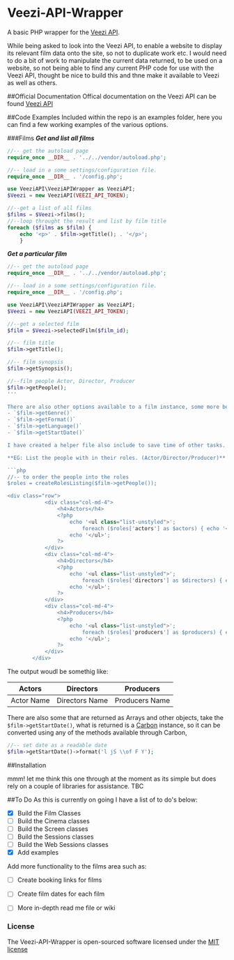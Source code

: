 # Veezi-API-Wrapper
A basic PHP wrapper for the [Veezi API](http://api.us.veezi.com/Help). 

While being asked to look into the Veezi API,  to enable a website to display its relevant film data onto the site, so not to duplicate work etc. I would need to do a bit of work to manipulate the current data returned, to be used on a website, so not being able to find any current PHP code for use with the Veezi API, thought be nice to build this and thne make it available to Veezi as well as others. 

##Official Documentation
Offical documentation on the Veezi API can be found [Veezi API](http://api.us.veezi.com/Help)

##Code Examples
Included within the repo is an examples folder, here you can find a few working examples of the various options.

###Films
***Get and list all films***

```php
//-- get the autoload page
require_once __DIR__ . '../../vendor/autoload.php';

//-- load in a some settings/configuration file.
require_once __DIR__ . '/config.php';

use VeeziAPI\VeeziAPIWrapper as VeeziAPI;
$Veezi = new VeeziAPI(VEEZI_API_TOKEN);

//--get a list of all films
$films = $Veezi->films();
//--loop throught the result and list by film title
foreach ($films as $film) {
    echo '<p>' . $film->getTitle(); . '</p>';
    }
```

***Get a particular film***

```php
//-- get the autoload page
require_once __DIR__ . '../../vendor/autoload.php';

//-- load in a some settings/configuration file.
require_once __DIR__ . '/config.php';

use VeeziAPI\VeeziAPIWrapper as VeeziAPI;
$Veezi = new VeeziAPI(VEEZI_API_TOKEN);

//--get a selected film
$film = $Veezi->selectedFilm($film_id);

//-- film title
$film->getTitle();

//-- film synopsis
$film->getSynopsis();

//--film people Actor, Director, Producer
$film->getPeople();
'''

There are also other options available to a film instance, some more below.
- `$film->getGenre()`
- `$film->getFormat()`
- `$film->getLanguage()`
- `$film->getStartDate()`

I have created a helper file also include to save time of other tasks.

**EG: List the people with in their roles. (Actor/Director/Producer)**

```php
//-- to order the people into the roles 
$roles = createRolesListing($film->getPeople());

<div class="row">
            <div class="col-md-4">
                <h4>Actors</h4>
                <?php
                    echo '<ul class="list-unstyled">';
                        foreach ($roles['actors'] as $actors) { echo '<li>' . $actors . '</li>';}
                    echo '</ul>';
                ?>
            </div>
            <div class="col-md-4">
                <h4>Directors</h4>
                <?php
                    echo '<ul class="list-unstyled">';
                        foreach ($roles['directors'] as $directors) { echo '<li>' . $directors . '</li>';}
                    echo '</ul>';
                ?>
            </div>
            <div class="col-md-4">
                <h4>Producers</h4>
                <?php
                    echo '<ul class="list-unstyled">';
                        foreach ($roles['producers'] as $producers) { echo '<li>' . $producers . '</li>';}
                    echo '</ul>';
                ?>
            </div>
        </div>
```

The output woudl be somethig like:

Actors | Directors | Producers
------------ | ------------- | -------------
Actor Name | Directors Name | Producers Name


There are also some that are returned as Arrays and other objects, take the `$film->getStartDate()`, what is returned is a [Carbon](https://github.com/briannesbitt/Carbon) instance, so it can be converted using any of the methods available through Carbon,

```php
//-- set date as a readable date
$film->getStartDate()->format('l jS \\of F Y');
```

##Installation

 mmm! let me think this one through at the moment as its simple but does rely on a couple of libraries for assistance. TBC

##To Do
As this is currently on going I have a list of to do's below:

- [x] Build the Film Classes
- [ ] Build the Cinema classes
- [ ] Build the Screen classes
- [ ] Build the Sessions classes
- [ ] Build the Web Sessions classes
- [x] Add examples 

Add more functionality to the films area such as:
- [ ] Create booking links for films
- [ ] Create film dates for each film

- [ ] More in-depth read me file or wiki 

### License

The Veezi-API-Wrapper is open-sourced software licensed under the [MIT license](http://opensource.org/licenses/MIT)

